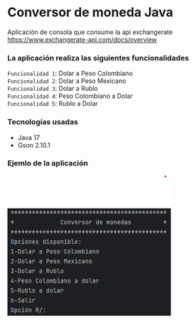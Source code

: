 # Conversor de moneda Java
Aplicación de consola que consume la api exchangerate https://www.exchangerate-api.com/docs/overview 

### La aplicación realiza las siguientes funcionalidades
`Funcionalidad 1`: Dolar a Peso Colombiano   
`Funcionalidad 2`: Dolar a Peso Mexicano   
`Funcionalidad 3`: Dolar a Rublo  
`Funcionalidad 4`: Peso Colombiano a Dolar  
`Funcionalidad 5`: Rublo a Dolar  

### Tecnologías usadas
- Java 17
- Gson 2.10.1

### Ejemlo de la aplicación

![Logo del Proyecto](https://github.com/gitbrave99/conversor-monedas-java/blob/master/img/cmd.png)
